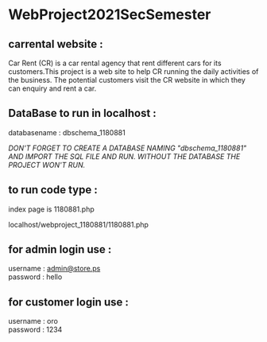 # WebProject2021SecSemester

## carrental website :  
Car Rent (CR) is a car rental agency that rent different cars for its customers.This project is 
a web site to help CR running the daily activities of the business. The potential
customers visit the CR website in which they can enquiry and rent a car.  

## DataBase to run in localhost :

databasename : dbschema_1180881

*DON'T FORGET TO CREATE A DATABASE NAMING "dbschema_1180881" AND IMPORT THE SQL FILE AND RUN.
WITHOUT THE DATABASE THE PROJECT WON'T RUN.*

## to run code type :
index page is 1180881.php  

localhost/webproject_1180881/1180881.php

## for admin login use :
username : admin@store.ps  
password : hello

## for customer login use :
username : oro  
password : 1234



